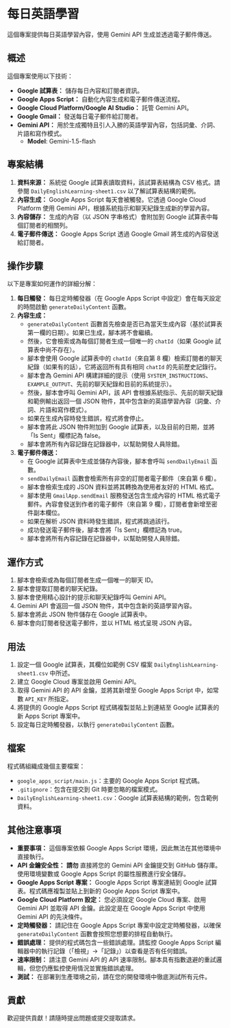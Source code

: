 # 每日英語學習

這個專案提供每日英語學習內容，使用 Gemini API 生成並透過電子郵件傳送。

## 概述

這個專案使用以下技術：

*   **Google 試算表：** 儲存每日內容和訂閱者資訊。
*   **Google Apps Script：** 自動化內容生成和電子郵件傳送流程。
*   **Google Cloud Platform/Google AI Studio：** 託管 Gemini API。
*   **Google Gmail：** 發送每日電子郵件給訂閱者。
*   **Gemini API：** 用於生成獨特且引人入勝的英語學習內容，包括詞彙、介詞、片語和寫作模式。
    * **Model**: Gemini-1.5-flash

## 專案結構

1.  **資料來源：** 系統從 Google 試算表讀取資料，該試算表結構為 CSV 格式。請參閱 `DailyEnglishLearning-sheet1.csv` 以了解試算表結構的範例。
2.  **內容生成：** Google Apps Script 每天會被觸發。它透過 Google Cloud Platform 使用 Gemini API，根據系統指示和聊天紀錄生成新的學習內容。
3.  **內容儲存：** 生成的內容（以 JSON 字串格式）會附加到 Google 試算表中每個訂閱者的相關列。
4.  **電子郵件傳送：** Google Apps Script 透過 Google Gmail 將生成的內容發送給訂閱者。

## 操作步驟

以下是專案如何運作的詳細分解：

1.  **每日觸發：** 每日定時觸發器（在 Google Apps Script 中設定）會在每天設定的時間啟動 `generateDailyContent` 函數。
2.  **內容生成：**
    *   `generateDailyContent` 函數首先檢查是否已為當天生成內容（基於試算表第一欄的日期）。如果已生成，腳本將不會繼續。
    *   然後，它會檢索或為每個訂閱者生成一個唯一的 `chatId`（如果 Google 試算表中尚不存在）。
    *   腳本會使用 Google 試算表中的 `chatId`（來自第 8 欄）檢索訂閱者的聊天紀錄（如果有的話），它將返回所有具有相同 `chatId` 的先前歷史記錄行。
    *   腳本會為 Gemini API 構建詳細的提示（使用 `SYSTEM_INSTRUCTIONS`、`EXAMPLE_OUTPUT`、先前的聊天紀錄和目前的系統提示）。
    *   然後，腳本會呼叫 Gemini API，該 API 會根據系統指示、先前的聊天紀錄和範例輸出返回一個 JSON 物件，其中包含新的英語學習內容（詞彙、介詞、片語和寫作模式）。
    *   如果在生成內容時發生錯誤，程式將會停止。
    *   腳本會將此 JSON 物件附加到 Google 試算表，以及目前的日期，並將「Is Sent」欄標記為 false。
    *   腳本會將所有內容記錄在記錄器中，以幫助開發人員除錯。
3.  **電子郵件傳送：**
    *   在 Google 試算表中生成並儲存內容後，腳本會呼叫 `sendDailyEmail` 函數。
    *   `sendDailyEmail` 函數會檢索所有非空的訂閱者電子郵件（來自第 6 欄）。
    *   腳本會檢索生成的 JSON 資料並將其轉換為使用者友好的 HTML 格式。
    *   腳本使用 `GmailApp.sendEmail` 服務發送包含生成內容的 HTML 格式電子郵件。內容會發送到作者的電子郵件（來自第 9 欄），訂閱者會新增至密件副本欄位。
    *   如果在解析 JSON 資料時發生錯誤，程式將跳過該行。
    *   成功發送電子郵件後，腳本會將「Is Sent」欄標記為 true。
    *   腳本會將所有內容記錄在記錄器中，以幫助開發人員除錯。

## 運作方式

1.  腳本會檢索或為每個訂閱者生成一個唯一的聊天 ID。
2.  腳本會提取訂閱者的聊天紀錄。
3.  腳本會使用精心設計的提示和聊天紀錄呼叫 Gemini API。
4.  Gemini API 會返回一個 JSON 物件，其中包含新的英語學習內容。
5.  腳本會將此 JSON 物件儲存在 Google 試算表中。
6.  腳本會向訂閱者發送電子郵件，並以 HTML 格式呈現 JSON 內容。

## 用法

1.  設定一個 Google 試算表，其欄位如範例 CSV 檔案 `DailyEnglishLearning-sheet1.csv` 中所述。
2.  建立 Google Cloud 專案並啟用 Gemini API。
3.  取得 Gemini API 的 API 金鑰，並將其新增至 Google Apps Script 中，如常數 `API_KEY` 所指定。
4.  將提供的 Google Apps Script 程式碼複製並貼上到連結至 Google 試算表的新 Apps Script 專案中。
5.  設定每日定時觸發器，以執行 `generateDailyContent` 函數。

## 檔案

程式碼組織成幾個主要檔案：

*   `google_apps_script/main.js`：主要的 Google Apps Script 程式碼。
*   `.gitignore`：包含在提交到 Git 時要忽略的檔案模式。
*   `DailyEnglishLearning-sheet1.csv`：Google 試算表結構的範例，包含範例資料。

## 其他注意事項

*   **重要事項：** 這個專案依賴 Google Apps Script 環境，因此無法在其他環境中直接執行。
*   **API 金鑰安全性：**  **請勿** 直接將您的 Gemini API 金鑰提交到 GitHub 儲存庫。使用環境變數或 Google Apps Script 的屬性服務進行安全儲存。
*   **Google Apps Script 專案：** Google Apps Script 專案連結到 Google 試算表。程式碼應複製並貼上到新的 Google Apps Script 專案中。
*   **Google Cloud Platform 設定：** 您必須設定 Google Cloud 專案、啟用 Gemini API 並取得 API 金鑰。此設定是在 Google Apps Script 中使用 Gemini API 的先決條件。
*   **定時觸發器：** 請記住在 Google Apps Script 專案中設定定時觸發器，以確保 `generateDailyContent` 函數會按照您想要的排程自動執行。
*   **錯誤處理：** 提供的程式碼包含一些錯誤處理。請監控 Google Apps Script 編輯器中的執行記錄（「檢視」->「記錄」）以查看是否有任何錯誤。
*   **速率限制：** 請注意 Gemini API 的 API 速率限制。腳本具有指數退避的重試邏輯，但您仍應監控使用情況並實施錯誤處理。
*   **測試：** 在部署到生產環境之前，請在您的開發環境中徹底測試所有元件。

## 貢獻

歡迎提供貢獻！請隨時提出問題或提交提取請求。